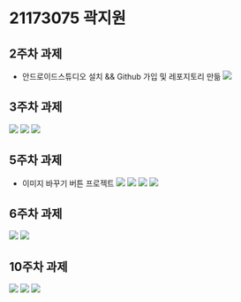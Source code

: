 # 21173075 곽지원

## 2주차 과제
- 안드로이드스튜디오 설치 && Github 가입 및 레포지토리 만듦
 <img width="" height="" src="./pic/2st.png"></img>

## 3주차 과제

<img width="" height="" src="./pic/3주차_메인.png"></img>
<img width="" height="" src="./pic/3주차_네이버.png"></img>
<img width="" height="" src="./pic/3주차_전화걸기.png"></img>

## 5주차 과제
- 이미지 바꾸기 버튼 프로젝트
<img width="" height="" src="./pic/main소스파일.png"></img>
<img width="" height="" src="./pic/java소스파일.png"></img>
<img width="" height="" src="./pic/실행결과1.png"></img>
<img width="" height="" src="./pic/실행결과2.png"></img>

## 6주차 과제

<img width="" height="" src="./pic/img1.png"></img>
<img width="" height="" src="./pic/img2.png"></img>

## 10주차 과제

<img width="" height="" src="./pic/one.png"></img>
<img width="" height="" src="./pic/two.png"></img>
<img width="" height="" src="./pic/three.png"></img>

